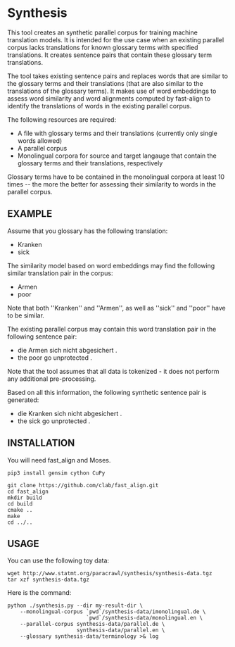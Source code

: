 # Synthesis

This tool creates an synthetic parallel corpus for training machine translation models.
It is intended for the use case when an existing parallel corpus lacks translations for
known glossary terms with specified translations. It creates sentence pairs that contain
these glossary term translations. 

The tool takes existing sentence pairs and replaces words that are similar to the glossary
terms and their translations (that are also similar to the translations of the glossary terms).
It makes use of word embeddings to assess word similarity and word alignments computed by
fast-align to identify the translations of words in the existing parallel corpus.

The following resources are required:
* A file with glossary terms and their translations (currently only single words allowed)
* A parallel corpus
* Monolingual corpora for source and target langauge that contain the glossary terms and their translations, respectively

Glossary terms have to be contained in the monolingual corpora at least 10 times -- the more the better for assessing their similarity to words in the parallel corpus.

## EXAMPLE
Assume that you glossary has the following translation:
* Kranken 
* sick

The similarity model based on word embeddings may find the following similar translation pair in the corpus:
* Armen
* poor

Note that both ''Kranken'' and ''Armen'', as well as ''sick'' and ''poor'' have to be similar.

The existing parallel corpus may contain this word translation pair in the following sentence pair:
* die Armen sich nicht abgesichert .
* the poor go unprotected .

Note that the tool assumes that all data is tokenized - it does not perform any additional pre-processing.

Based on all this information, the following synthetic sentence pair is generated:
* die Kranken sich nicht abgesichert .
* the sick go unprotected .

## INSTALLATION

You will need fast_align and Moses.

```
pip3 install gensim cython CuPy
```

```
git clone https://github.com/clab/fast_align.git
cd fast_align
mkdir build
cd build
cmake ..
make
cd ../..
```

## USAGE

You can use the following toy data:
```
wget http://www.statmt.org/paracrawl/synthesis/synthesis-data.tgz
tar xzf synthesis-data.tgz
```

Here is the command:
```
python ./synthesis.py --dir my-result-dir \
    --monolingual-corpus `pwd`/synthesis-data/imonolingual.de \
                         `pwd`/synthesis-data/monolingual.en \
    --parallel-corpus synthesis-data/parallel.de \
                      synthesis-data/parallel.en \
    --glossary synthesis-data/terminology >& log
```
